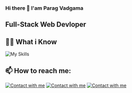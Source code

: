 ### Hi there 👋 I'am Parag Vadgama

## Full-Stack Web Devloper

## :student: What i Know

![My Skills](https://skillicons.dev/icons?i=html,css,js,bootstrap,wordpress,tailwind,materialui,ts,react,redux,nodejs,java,py,express,php,appwrite,firebase,mongodb,mysql,visualstudio,vscode,github,git,vite,vercel,postman,androidstudio)

## 📫 How to reach me:

[![Contact with me](https://skillicons.dev/icons?i=linkedin)](https://www.linkedin.com/in/) 
[![Contact with me](https://skillicons.dev/icons?i=github)](https://github.com/samarthdadhaniya) 
[![Contact with me](https://skillicons.dev/icons?i=twitter)](https://twitter.com/SAMARTH_14_1)
